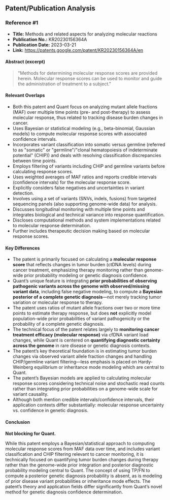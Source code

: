 ## Patent/Publication Analysis

### Reference #1

- **Title:** Methods and related aspects for analyzing molecular reactions
- **Publication No.:** KR20230156364A
- **Publication Date:** 2023-03-21
- **Link:** https://patents.google.com/patent/KR20230156364A/en

#### Abstract (excerpt)

> "Methods for determining molecular response scores are provided herein. Molecular response scores can be used to monitor and guide the administration of treatment to a subject."

#### Relevant Overlaps

- Both this patent and Quant focus on analyzing mutant allele fractions (MAF) over multiple time points (pre- and post-therapy) to assess molecular response, thus related to tracking disease burden changes in cancer.
- Uses Bayesian or statistical modeling (e.g., beta-binomial, Gaussian models) to compute molecular response scores with associated confidence intervals.
- Incorporates variant classification into somatic versus germline (referred to as "somatic" or "germline"/"clonal hematopoiesis of indeterminate potential" (CHIP)) and deals with resolving classification discrepancies between time points.
- Employs filtering of variants including CHIP and germline variants before calculating response scores.
- Uses weighted averages of MAF ratios and reports credible intervals (confidence intervals) for the molecular response score.
- Explicitly considers false negatives and uncertainties in variant detection.
- Involves using a set of variants (SNVs, indels, fusions) from targeted sequencing panels (also supporting genome-wide data) for analysis.
- Discusses longitudinal monitoring with multiple time points and integrates biological and technical variance into response quantification.
- Discloses computational methods and system implementations related to molecular response determination.
- Further includes therapeutic decision making based on molecular response scores.

#### Key Differences

- The patent is primarily focused on calculating a **molecular response score** that reflects changes in tumor burden (ctDNA levels) during cancer treatment, emphasizing therapy monitoring rather than genome-wide prior probability modeling or genetic diagnosis confidence.
- Quant’s unique feature is integrating **prior probabilities of observing pathogenic variants across the genome with observed/missing variant data**, including false negative modeling, to compute a **Bayesian posterior of a complete genetic diagnosis**—not merely tracking tumor variation or molecular response to therapy.
- The patent uses ratios of mutant allele fractions over two or more time points to estimate therapy response, but does **not** explicitly model population-wide prior probabilities of variant pathogenicity or the probability of a complete genetic diagnosis.
- The technical focus of the patent relates largely to **monitoring cancer treatment efficacy (molecular response)** via cfDNA variant load changes, while Quant is centered on **quantifying diagnostic certainty across the genome** in rare disease or genetic diagnosis contexts.
- The patent’s key theoretical foundation is in estimating tumor burden changes via observed variant allele fraction changes and handling CHIP/germline variant filtering—less emphasis is placed on Hardy-Weinberg equilibrium or inheritance mode modeling which are central to Quant.
- The patent’s Bayesian models are applied to calculating molecular response scores considering technical noise and stochastic read counts rather than integrating prior probabilities on a genome-wide scale for variant causality.
- Although both mention credible intervals/confidence intervals, their application contexts differ substantially: molecular response uncertainty vs. confidence in genetic diagnosis.

#### Conclusion

**Not blocking for Quant.**

While this patent employs a Bayesian/statistical approach to computing molecular response scores from MAF data over time, and includes variant classification and CHIP filtering relevant to cancer monitoring, it is technically focused on quantifying tumor burden changes during therapy rather than the genome-wide prior integration and posterior diagnostic probability modeling central to Quant. The concept of using TP/FN to compute a posterior genetic diagnosis probability is absent, as is modeling of prior disease variant probabilities or inheritance mode effects. The patent’s theory and application fields differ significantly from Quant’s novel method for genetic diagnosis confidence determination.

